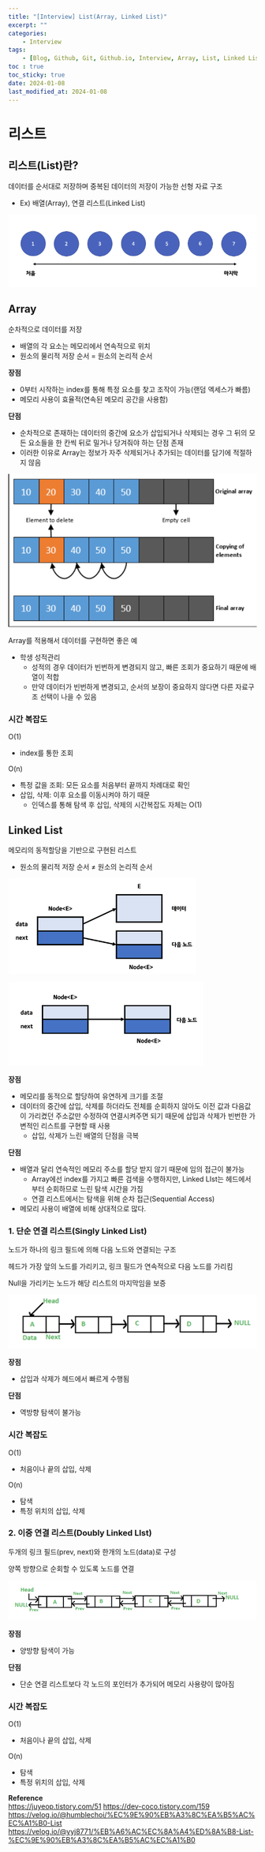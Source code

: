 ```yaml
---
title: "[Interview] List(Array, Linked List)"
excerpt: ""
categories:
    - Interview
tags:
    - [Blog, Github, Git, Github.io, Interview, Array, List, Linked List]
toc : true
toc_sticky: true
date: 2024-01-08
last_modified_at: 2024-01-08
---
```

# 리스트

## 리스트(List)란?

데이터를 순서대로 저장하며 중복된 데이터의 저장이 가능한 선형 자료 구조 

- Ex) 배열(Array), 연결 리스트(Linked List)

![Alt text](/assets/img/2024-01-08-list/image.png)

## Array

순차적으로 데이터를 저장

- 배열의 각 요소는 메모리에서 연속적으로 위치
- 원소의 물리적 저장 순서 = 원소의 논리적 순서

**장점**

- 0부터 시작하는 index를 통해 특정 요소를 찾고 조작이 가능(랜덤 엑세스가 빠름)
- 메모리 사용이 효율적(연속된 메모리 공간을 사용함)

**단점**

- 순차적으로 존재하는 데이터의 중간에 요소가 삽입되거나 삭제되는 경우 
그 뒤의 모든 요소들을 한 칸씩 뒤로 밀거나 당겨줘야 하는 단점 존재
- 이러한 이유로 Array는 정보가 자주 삭제되거나 추가되는 데이터를 담기에 적절하지 않음

![Alt text](/assets/img/2024-01-08-list/image-1.png)

Array를 적용해서 데이터를 구현하면 좋은 예    
- 학생 성적관리
    - 성적의 경우 데이터가 빈번하게 변경되지 않고, 빠른 조회가 중요하기 때문에 배열이 적합
    - 만약 데이터가 빈번하게 변경되고, 순서의 보장이 중요하지 않다면 다른 자료구조 선택이 나을 수 있음
    

### 시간 복잡도

O(1)        

- index를 통한 조회

O(n)

- 특정 값을 조회: 모든 요소를 처음부터 끝까지 차례대로 확인
- 삽입, 삭제: 이후 요소를 이동시켜야 하기 때문
    - 인덱스를 통해 탐색 후 삽입, 삭제의 시간복잡도 자체는 O(1)

## Linked List

메모리의 동적할당을 기반으로 구현된 리스트

- 원소의 물리적 저장 순서 ≠ 원소의 논리적 순서

![Alt text](/assets/img/2024-01-08-list/image-2.png)

![Alt text](/assets/img/2024-01-08-list/image-3.png)

**장점**

- 메모리를 동적으로 할당하여 유연하게 크기를 조절
- 데이터의 중간에 삽입, 삭제를 하더라도 전체를 순회하지 않아도 이전 값과 다음값이 가리켰던 주소값만 수정하여 연결시켜주면 되기 때문에 삽입과 삭제가 빈번한 가변적인 리스트를 구현할 때 사용
    - 삽입, 삭제가 느린 배열의 단점을 극복

**단점**

- 배열과 달리 연속적인 메모리 주소를 할당 받지 않기 때문에 임의 접근이 불가능
    - Array에선 index를 가지고 빠른 검색을 수행하지만, Linked LIst는 헤드에서 부터 순회하므로 느린 탐색 시간을 가짐
    - 연결 리스트에서는 탐색을 위해 순차 접근(Sequential Access)
- 메모리 사용이 배열에 비해 상대적으로 많다.



### 1. 단순 연결 리스트(Singly Linked List)

노드가 하나의 링크 필드에 의해 다음 노드와 연결되는 구조

헤드가 가장 앞의 노드를 가리키고, 링크 필드가 연속적으로 다음 노드를 가리킴

Null을 가리키는 노드가 해당 리스트의 마지막임을 보증

![Alt text](/assets/img/2024-01-08-list/image-4.png)

**장점**

- 삽입과 삭제가 헤드에서 빠르게 수행됨

**단점**

- 역방향 탐색이 불가능

### 시간 복잡도

O(1)        

- 처음이나 끝의 삽입, 삭제

O(n)

- 탐색
- 특정 위치의 삽입, 삭제

### 2. 이중 연결 리스트(Doubly Linked LIst)

두개의 링크 필드(prev, next)와 한개의 노드(data)로 구성

양쪽 방향으로 순회할 수 있도록 노드를 연결

![Alt text](/assets/img/2024-01-08-list/image-5.png)

**장점**

- 양방향 탐색이 가능

**단점**

- 단순 연결 리스트보다 각 노드의 포인터가 추가되어 메모리 사용량이 많아짐

### 시간 복잡도

O(1)        

- 처음이나 끝의 삽입, 삭제

O(n)

- 탐색
- 특정 위치의 삽입, 삭제

 **Reference**<br>
<a href="https://juyeop.tistory.com/51">https://juyeop.tistory.com/51</a>
<a href="https://dev-coco.tistory.com/159">https://dev-coco.tistory.com/159</a>
<a href="https://velog.io/@humblechoi/%EC%9E%90%EB%A3%8C%EA%B5%AC%EC%A1%B0-List">https://velog.io/@humblechoi/%EC%9E%90%EB%A3%8C%EA%B5%AC%EC%A1%B0-List</a>
<a href="https://velog.io/@yyj8771/%EB%A6%AC%EC%8A%A4%ED%8A%B8-List-%EC%9E%90%EB%A3%8C%EA%B5%AC%EC%A1%B0">https://velog.io/@yyj8771/%EB%A6%AC%EC%8A%A4%ED%8A%B8-List-%EC%9E%90%EB%A3%8C%EA%B5%AC%EC%A1%B0</a>